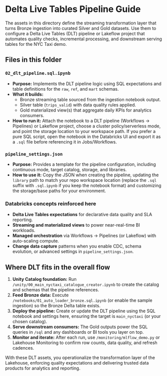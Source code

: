 # Delta Live Tables Pipeline Guide

The assets in this directory define the streaming transformation layer that turns Bronze ingestion into curated Silver and Gold datasets. Use them to configure a Delta Live Tables (DLT) pipeline or Lakeflow project that automates quality checks, incremental processing, and downstream serving tables for the NYC Taxi demo.

## Files in this folder

### `02_dlt_pipeline.sql.ipynb`
* **Purpose:** Implements the DLT pipeline logic using SQL expectations and table definitions for the `raw`, `ref`, and `mart` schemas.
* **What it builds:**
  * Bronze streaming table sourced from the ingestion notebook output.
  * Silver table (`trips_valid`) with data quality rules applied.
  * Gold materialized view(s) that aggregate daily KPIs for analytics consumers.
* **How to run it:** Attach the notebook to a DLT pipeline (Workflows → Pipelines) or Lakeflow project, choose a cluster policy/serverless mode, and point the storage location to your workspace path. If you prefer a pure SQL script, open the notebook in the Databricks UI and export it as a `.sql` file before referencing it in Jobs/Workflows.

### `pipeline_settings.json`
* **Purpose:** Provides a template for the pipeline configuration, including continuous mode, target catalog, storage, and libraries.
* **How to use it:** Copy the JSON when creating the pipeline, updating the `library` path to match your repo workspace location (replace the `.sql` suffix with `.sql.ipynb` if you keep the notebook format) and customizing the storage/base paths for your environment.

### Databricks concepts reinforced here

* **Delta Live Tables expectations** for declarative data quality and SLA reporting.
* **Streaming and materialized views** to power near-real-time BI workloads.
* **Managed orchestration** via Workflows → Pipelines (or Lakeflow) with auto-scaling compute.
* **Change data capture** patterns when you enable CDC, schema evolution, or advanced settings in `pipeline_settings.json`.

## Where DLT fits in the overall flow

1. **Unity Catalog foundation:** Run `/unity/00_main_nyctaxi_catalogue_creator.ipynb` to create the catalog and schemas that the pipeline references.
2. **Feed Bronze data:** Execute `/notebooks/01_auto_loader_bronze.sql.ipynb` (or enable the sample ingestion) so the Bronze Delta table exists.
3. **Deploy the pipeline:** Create or update the DLT pipeline using the SQL notebook and settings here, ensuring the target is `main_nyctaxi` (or your chosen catalog).
4. **Serve downstream consumers:** The Gold outputs power the SQL queries in `/sql` and any dashboards or BI tools you layer on top.
5. **Monitor and iterate:** After each run, use `/monitoring/mlflow_demo.py` or Lakehouse Monitoring to confirm row counts, data quality, and refresh cadences.

With these DLT assets, you operationalize the transformation layer of the Lakehouse, enforcing quality expectations and delivering trusted data products for analytics and reporting.
